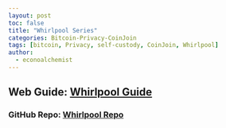 ```yaml
---
layout: post
toc: false
title: "Whirlpool Series"
categories: Bitcoin-Privacy-CoinJoin
tags: [bitcoin, Privacy, self-custody, CoinJoin, Whirlpool]
author:
  - econoalchemist
---
```

## Web Guide: [Whirlpool Guide](https://econoalchemist.github.io/Whirlpool/)
### GitHub Repo: [Whirlpool Repo](https://github.com/econoalchemist/Whirlpool)
